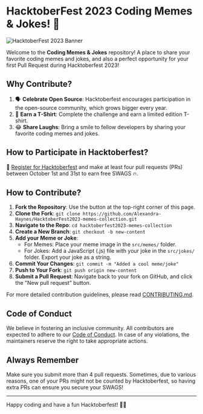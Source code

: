 
# HacktoberFest 2023 Coding Memes & Jokes! 🎉

![HacktoberFest 2023 Banner](https://raw.githubusercontent.com/ossamamehmood/Hacktoberfest2023/main/.github/logo.png)

Welcome to the **Coding Memes & Jokes** repository! A place to share your favorite coding memes and jokes, and also a perfect opportunity for your first Pull Request during Hacktoberfest 2023!

## Why Contribute?

1. 🗣 **Celebrate Open Source**: Hacktoberfest encourages participation in the open-source community, which grows bigger every year.
2. 👕 **Earn a T-Shirt**: Complete the challenge and earn a limited edition T-shirt.
3. 😂 **Share Laughs**: Bring a smile to fellow developers by sharing your favorite coding memes and jokes.

## How to Participate in Hacktoberfest?

📢 [Register for Hacktoberfest](https://hacktoberfest.digitalocean.com/) and make at least four pull requests (PRs) between October 1st and 31st to earn free SWAGS 🔥.

## How to Contribute?

1. **Fork the Repository**: Use the button at the top-right corner of this page.
2. **Clone the Fork**: `git clone https://github.com/Alexandra-Haynes/HacktoberFest2023-memes-collection.git`
3. **Navigate to the Repo**: `cd hacktoberfest2023-memes-collection`
4. **Create a New Branch**: `git checkout -b new-content`
5. **Add your Meme or Joke**:
   - For Memes: Place your meme image in the `src/memes/` folder.
   - For Jokes: Add a JavaScript (.js) file with your joke in the `src/jokes/` folder. Export your joke as a string.
6. **Commit Your Changes**: `git commit -m "Added a cool meme/joke"`
7. **Push to Your Fork**: `git push origin new-content`
8. **Submit a Pull Request**: Navigate back to your fork on GitHub, and click the "New pull request" button.


For more detailed contribution guidelines, please read [CONTRIBUTING.md](./CONTRIBUTING.md).

## Code of Conduct

We believe in fostering an inclusive community. All contributors are expected to adhere to our [Code of Conduct](./CODE_OF_CONDUCT.md). In case of any violations, the maintainers reserve the right to take appropriate actions.

## Always Remember

Make sure you submit more than 4 pull requests. Sometimes, due to various reasons, one of your PRs might not be counted by Hacktoberfest, so having extra PRs can ensure you secure your SWAGS!

---

Happy coding and have a fun Hacktoberfest! 🎃🎉
